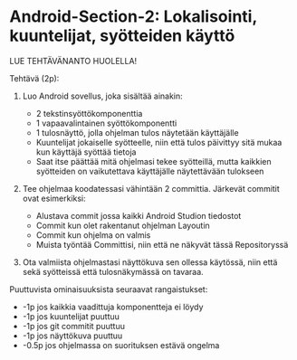 # Android-Section-2: Lokalisointi, kuuntelijat, syötteiden käyttö

LUE TEHTÄVÄNANTO HUOLELLA!

Tehtävä (2p): 

1. Luo Android sovellus, joka sisältää ainakin:
    * 2 tekstinsyöttökomponenttia
    * 1 vapaavalintainen syöttökomponentti
    * 1 tulosnäyttö, jolla ohjelman tulos näytetään käyttäjälle
    * Kuuntelijat jokaiselle syötteelle, niin että tulos päivittyy sitä mukaa kun käyttäjä syöttää tietoja
    * Saat itse päättää mitä ohjelmasi tekee syötteillä, mutta kaikkien syötteiden on vaikutettava käyttäjälle näytettävään tulokseen


2. Tee ohjelmaa koodatessasi vähintään 2 committia. Järkevät commitit ovat esimerkiksi:

    * Alustava commit jossa kaikki Android Studion tiedostot
    * Commit kun olet rakentanut ohjelman Layoutin
    * Commit kun ohjelma on valmis
    * Muista työntää Committisi, niin että ne näkyvät tässä Repositoryssä

3. Ota valmiista ohjelmastasi näyttökuva sen ollessa käytössä, niin että sekä syötteissä että tulosnäkymässä on tavaraa.


Puuttuvista ominaisuuksista seuraavat rangaistukset:
*  -1p jos kaikkia vaadittuja komponentteja ei löydy
*  -1p jos kuuntelijat puuttuu
*  -1p jos git commitit puuttuu
*  -1p jos näyttökuva puuttuu
*  -0.5p jos ohjelmassa on suorituksen estävä ongelma
